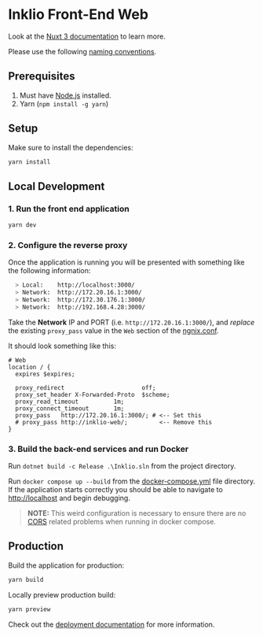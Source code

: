 # Inklio Front-End Web

Look at the [Nuxt 3 documentation](https://nuxt.com/docs/getting-started/introduction) to learn more.

Please use the following [naming conventions](naming.md).

## Prerequisites
 1. Must have [Node.js](https://nodejs.org/en) installed.
 2. Yarn (`npm install -g yarn`)

## Setup

Make sure to install the dependencies:

```bash
yarn install
```

## Local Development

### 1. Run the front end application

```bash
yarn dev
```

### 2. Configure the reverse proxy

Once the application is running you will be presented with something like the following information:
``` bash
  > Local:    http://localhost:3000/
  > Network:  http://172.20.16.1:3000/
  > Network:  http://172.30.176.1:3000/
  > Network:  http://192.168.4.28:3000/
```
Take the **Network** IP and PORT (i.e. `http://172.20.16.1:3000/`), and *replace* the existing `proxy_pass` value in the `Web` section of the [ngnix.conf](../../ReverseProxy/nginx.conf).

It should look something like this:
```
# Web
location / {
  expires $expires;

  proxy_redirect                      off;
  proxy_set_header X-Forwarded-Proto  $scheme;
  proxy_read_timeout          1m;
  proxy_connect_timeout       1m;
  proxy_pass   http://172.20.16.1:3000/; # <-- Set this
  # proxy_pass http://inklio-web/;         <-- Remove this
}
```

### 3. Build the back-end services and run Docker
Run `dotnet build -c Release .\Inklio.sln` from the project directory.

Run `docker compose up --build` from the [docker-compose.yml](./docker-compose.yml) file directory. If the application starts correctly you should be able to navigate to [http://localhost](http://localhost) and begin debugging.

> **NOTE:** This weird configuration is necessary to ensure there are no [CORS](https://developer.mozilla.org/en-US/docs/Web/HTTP/CORS) related problems when running in docker compose.


## Production

Build the application for production:

```bash
yarn build
```

Locally preview production build:

```bash
yarn preview
```

Check out the [deployment documentation](https://nuxt.com/docs/getting-started/deployment) for more information.



